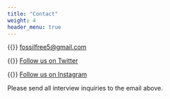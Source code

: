 ```yaml
---
title: "Contact"
weight: 4
header_menu: true
---
```


{{<icon class="fa fa-envelope">}}&nbsp;[fossilfree5@gmail.com](mailto:fossilfree5@gmail.com)

{{<icon class="fa fa-twitter">}}&nbsp;[Follow us on Twitter](https://twitter.com/FossilFree5)

{{<icon class="fa fa-instagram">}}&nbsp;[Follow us on Instagram](https://www.instagram.com/fossilfree5/)

Please send all interview inquiries to the email above.
